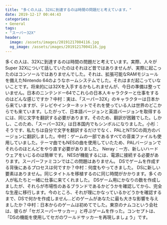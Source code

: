```yaml
---
title: "多くの人は、32Xに到達するのは時間の問題だと考えています。"
date: 2019-12-17 00:44:43
categories:
- General
tags:
- "スーパー32X"
header:
  image: /assets/images/20191217004116.jpg
  og_image: /assets/images/20191217004116.jpg
---
```


多くの人は、32Xに到達するのは時間の問題だと考えています。実際、人々がSuper 32Xについて話していたのはそれほど昔ではありませんが、実際に起こったのはコンソールではありませんでした。それは、拡張可能なRAMモジュールを備えたNintendo 64のようなホームシステムでした。それはまだ起こっていないことです。将来的には32Xを入手するかもしれませんが、今日の準備は整っていません。日本のニンテンドー64でこれらの日本人キャラクターと仕事をするのはどんな感じですか？中村：実は、「スーパー32X」のキャラクターは日本から来ていますが、テレビやインターネットでそれを使っている人は世界のどこからでも来ています。したがって、日本語バージョンと英語バージョンを取得するには、同じ文字を翻訳する必要があります。そのため、翻訳が困難でした。しかし、このため、「スーパー32X」は日本国内でもシンボルになりました。小杉：そうです、私たちは自分で文字を翻訳するだけでなく、PALとNTSCの両方のバージョンに翻訳しました。中村：ゲームの一部であるすべての音楽ファイルも使用していました。テーマ曲でもNESの曲を使用していたため、PALバージョンでそれらのほとんどをやり直す必要がありました。 Neray：一方、新しいハードウェアをいじるのは簡単です。 NESが機能するには、電源に接続する必要があります。スーパーファミコンではこの問題はありません。 DSでゲームを作成する背後にあるプロセスは何ですか？中村：何度もやってきました。 DSに新しい要素はありません。同じタイトルを移植するのに同じ時間がかかります。多くの人が私たちと一緒に仕事に来てくれました。 DSゲーム用にかなりの数を作成しましたが、それらが市場性のあるブランドであるかどうかを確認してから、完全な生産に移行します。今のところ、それが理にかなっているかどうかを確認するまで、DSで何かを作成しません...どのゲームがあなたに最も大きな影響を与えましたか？中村：日本からのゲームは初めてでした。東京のナムコという会社は、彼らが「セガスーパーサッカー」と呼ぶゲームを作った。コンセプトは、「DSの機能を使用してセガのワールドサッカーを再現しましょう」です。

